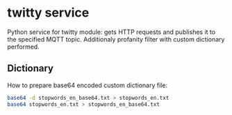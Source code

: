 twitty service
==============

Python service for twitty module: gets HTTP requests and publishes it to the specified MQTT topic.
Additionaly profanity filter with custom dictionary performed.

Dictionary
----------

How to prepare base64 encoded custom dictionary file:
```bash
base64 -d stopwords_en_base64.txt > stopwords_en.txt
base64 stopwords_en.txt > stopwords_en_base64.txt
```